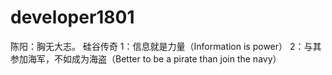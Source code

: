# developer1801
陈阳：胸无大志。
硅谷传奇
1：信息就是力量（Information is power）
2：与其参加海军，不如成为海盗（Better to be a pirate than join the navy）
